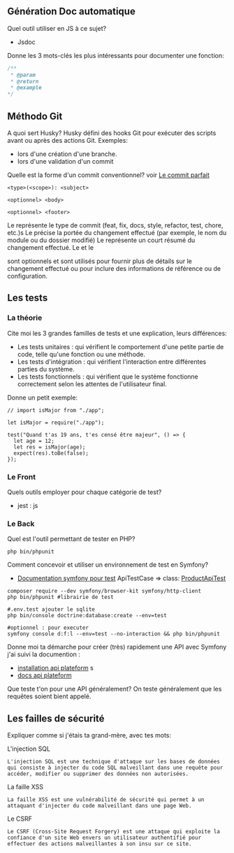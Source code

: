 ## Génération Doc automatique
Quel outil utiliser en JS à ce sujet?
- Jsdoc

Donne les 3 mots-clés les plus intéressants pour documenter une fonction:
```js
/**
 * @param
 * @return
 * @example
*/
```

## Méthodo Git
A quoi sert Husky? 
Husky défini des hooks Git pour exécuter des scripts avant ou après des actions Git.
Exemples: 
- lors d'une création d'une branche.
- lors d'une validation d'un commit

Quelle est la forme d'un commit conventionnel? voir [Le commit parfait](https://www.conventionalcommits.org/fr/v1.0.0/)
```
<type>(<scope>): <subject>

<optionnel> <body>

<optionnel> <footer>
```
Le <type> représente le type de commit (feat, fix, docs, style, refactor, test, chore, etc.)s
Le <scope> précise la portée du changement effectué (par exemple, le nom du module ou du dossier modifié)
Le <subject> représente un court résumé du changement effectué.
Le <body> et le <footer> sont optionnels et sont utilisés pour fournir plus de détails sur le changement effectué ou pour inclure des informations de référence ou de configuration.

## Les tests
### La théorie
Cite moi les 3 grandes familles de tests et une explication, leurs différences:
- Les tests unitaires : qui vérifient le comportement d'une petite partie de code, telle qu'une fonction ou une méthode.
- Les tests d'intégration : qui vérifient l'interaction entre différentes parties du système.
- Les tests fonctionnels : qui vérifient que le système fonctionne correctement selon les attentes de l'utilisateur final.

Donne un petit exemple:
```
// import isMajor from "./app";

let isMajor = require("./app");

test("Quand t'as 19 ans, t'es censé être majeur", () => {
  let age = 12;
  let res = isMajor(age);
  expect(res).toBe(false);
});

```
### Le Front
Quels outils employer pour chaque catégorie de test?
- jest : js

### Le Back
Quel est l'outil permettant de tester en PHP?
```shell
php bin/phpunit
```

Comment concevoir et utiliser un environnement de test en Symfony?
- [Documentation symfony pour test](https://aymeric-cucherousset.fr/symfony-6-tester-une-api/)
ApiTestCase => class: [ProductApiTest](https://api-platform.com/docs/core/testing/)

```shell
composer require --dev symfony/browser-kit symfony/http-client
php bin/phpunit #librairie de test

#.env.test ajouter le sqlite
php bin/console doctrine:database:create --env=test

#optionnel : pour executer
symfony console d:f:l --env=test --no-interaction && php bin/phpunit
```

Donne moi ta démarche pour créer (très) rapidement une API avec Symfony
j'ai suivi la documention :
- [installation api plateform](https://api-platform.com/docs/core/getting-started/)
s
- [docs api plateform](https://api-platform.com/docs/distribution/)


Que teste t'on pour une API généralement?
On teste généralement que les requêtes soient bient appelé.


## Les failles de sécurité
Expliquer comme si j'étais ta grand-mère, avec tes mots:

L'injection SQL
```
L'injection SQL est une technique d'attaque sur les bases de données qui consiste à injecter du code SQL malveillant dans une requête pour accéder, modifier ou supprimer des données non autorisées.
```

La faille XSS
```
La faille XSS est une vulnérabilité de sécurité qui permet à un attaquant d'injecter du code malveillant dans une page Web.
```

Le CSRF
```
Le CSRF (Cross-Site Request Forgery) est une attaque qui exploite la confiance d'un site Web envers un utilisateur authentifié pour effectuer des actions malveillantes à son insu sur ce site.
```
